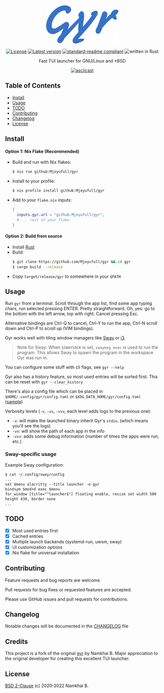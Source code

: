 <div align="center">

  ![Logo](./assets/gyr.png)

  [![License](https://img.shields.io/crates/l/gyr?style=flat-square)](https://github.com/Mjoyufull/gyr/blob/main/LICENSE)
  [![Latest version](https://img.shields.io/crates/v/gyr?style=flat-square)](https://crates.io/crates/gyr)
  [![standard-readme compliant](https://img.shields.io/badge/readme%20style-standard-brightgreen.svg?style=flat-square)](https://github.com/RichardLitt/standard-readme)
  ![written in Rust](https://img.shields.io/badge/language-rust-red.svg?style=flat-square)

  Fast TUI launcher for GNU/Linux and \*BSD

  [![asciicast](https://asciinema.org/a/n34HCGxXINEoryRkuM8XOIVbJ.svg)](https://asciinema.org/a/n34HCGxXINEoryRkuM8XOIVbJ)

</div>

## Table of Contents

- [Install](#install)
- [Usage](#usage)
- [TODO](#todo)
- [Contributing](#contributing)
- [Changelog](#changelog)
- [License](#license)

## Install

#### Option 1: Nix Flake (Recommended)

* Build and run with Nix flakes:
    ```sh
    $ nix run github:Mjoyufull/gyr
    ```

* Install to your profile:
    ```sh
    $ nix profile install github:Mjoyufull/gyr
    ```

* Add to your `flake.nix` inputs:
    ```nix
    {
      inputs.gyr.url = "github:Mjoyufull/gyr";
      # ... rest of your flake
    }
    ```

#### Option 2: Build from source

* Install [Rust](https://www.rust-lang.org/learn/get-started)
* Build:
    ```sh
    $ git clone https://github.com/Mjoyufull/gyr && cd gyr
    $ cargo build --release
    ```
* Copy `target/release/gyr` to somewhere in your `$PATH`


## Usage

Run `gyr` from a terminal. Scroll through the app list, find some app typing chars, run selected pressing ENTER. Pretty straightforward.
Oh, yes: go to the bottom with the left arrow, top with right. Cancel pressing Esc.

Alternative bindings are Ctrl-Q to cancel, Ctrl-Y to run the app, Ctrl-N scroll down and Ctrl-P to scroll up (VIM bindings).

Gyr works well with tiling window managers like [Sway](https://swaywm.org/) or [i3](https://i3wm.org/).

> Note for Sway: When `$SWAYSOCK` is set, `swaymsg exec` is used to run the program.
> This allows Sway to spawn the program in the workspace Gyr was run in.

You can configure some stuff with cli flags, see `gyr --help`

Gyr also has a history feature, so most used entries will be sorted first. This can be reset with `gyr --clear_history`

There's also a config file which can be placed in `$HOME/.config/gyr/config.toml` or `$XDG_DATA_HOME/gyr/config.toml` ([sample](./config.toml))

Verbosity levels (`-v`, `-vv`, `-vvv`, each level adds logs to the previous one):

* `-v`: will make the launched binary inherit Gyr's `stdio`. (which means you'll see the logs)
* `-vv`: will show the path of each app in the info
* `-vvv`: adds some debug information (number of times the apps were run, etc.)

### Sway-specific usage

Example Sway configuration:

```shell
$ cat ~/.config/sway/config
...
set $menu alacritty --title launcher -e gyr
bindsym $mod+d exec $menu
for_window [title="^launcher$"] floating enable, resize set width 500 height 430, border none
...
```

## TODO

* [X] Most used entries first
* [X] Cached entries
* [X] Multiple launch backends (systemd-run, uwsm, sway)
* [X] UI customization options
* [X] Nix flake for universal installation

## Contributing

Feature requests and bug reports are welcome.

Pull requests for bug fixes or requested features are accepted.

Please use GitHub issues and pull requests for contributions.

## Changelog

Notable changes will be documented in the [CHANGELOG](./CHANGELOG.md) file

## Credits

This project is a fork of the original [gyr](https://git.sr.ht/~nkeor/gyr) by Namkhai B. 
Major appreciation to the original developer for creating this excellent TUI launcher.

## License

[BSD 2-Clause](./LICENSE) (c) 2020-2022 Namkhai B.
